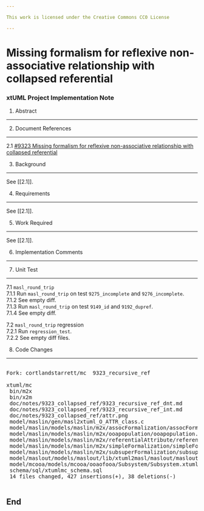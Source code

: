 ```yaml
---

This work is licensed under the Creative Commons CC0 License

---
```


# Missing formalism for reflexive non-associative relationship with collapsed referential
### xtUML Project Implementation Note

1. Abstract
-----------

2. Document References
----------------------
<a id="2.1"></a>2.1 [#9323 Missing formalism for reflexive non-associative relationship with collapsed referential](https://support.onefact.net/issues/9323)  

3. Background
-------------
See [[2.1]].

4. Requirements
---------------
See [[2.1]].

5. Work Required
----------------
See [[2.1]].

6. Implementation Comments
--------------------------

7. Unit Test
------------
7.1 `masl_round_trip`  
7.1.1 Run `masl_round_trip` on test `9275_incomplete` and `9276_incomplete`.  
7.1.2 See empty diff.  
7.1.3 Run `masl_round_trip` on test `9149_id` and `9192_dupref`.  
7.1.4 See empty diff.  

7.2 `masl_round_trip` regression  
7.2.1 Run `regression_test`.  
7.2.2 See empty diff files.

8. Code Changes
---------------
<pre>

Fork: cortlandstarrett/mc  9323_recursive_ref

xtuml/mc
 bin/m2x                                                                          | Bin 691664 -> 691824 bytes
 bin/x2m                                                                          | Bin 691376 -> 691376 bytes
 doc/notes/9323_collapsed_ref/9323_recursive_ref_dnt.md                           | 143 ++++++++++++++++++++++++
 doc/notes/9323_collapsed_ref/9323_recursive_ref_int.md                           |  56 ++++++++++++
 doc/notes/9323_collapsed_ref/attr.png                                            | Bin 0 -> 85730 bytes
 model/maslin/gen/masl2xtuml_O_ATTR_class.c                                       |   2 +-
 model/maslin/models/maslin/m2x/assocFormalization/assocFormalization.xtuml       |   6 +-
 model/maslin/models/maslin/m2x/ooapopulation/ooapopulation.xtuml                 |  88 +++++++++++++++++++--
 model/maslin/models/maslin/m2x/referentialAttribute/referentialAttribute.xtuml   | 141 ++++++++++++++++++++----
 model/maslin/models/maslin/m2x/simpleFormalization/simpleFormalization.xtuml     |  15 ++---
 model/maslin/models/maslin/m2x/subsuperFormalization/subsuperFormalization.xtuml |   6 +-
 model/maslout/models/maslout/lib/xtuml2masl/maslout/maslout.xtuml                |   4 +-
 model/mcooa/models/mcooa/ooaofooa/Subsystem/Subsystem.xtuml                      |   2 +-
 schema/sql/xtumlmc_schema.sql                                                    |   2 +-
 14 files changed, 427 insertions(+), 38 deletions(-)

</pre>

End
---

